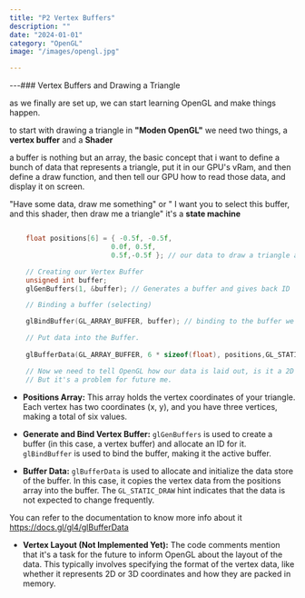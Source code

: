 ```yaml
---
title: "P2 Vertex Buffers"
description: ""
date: "2024-01-01"
category: "OpenGL"
image: "/images/opengl.jpg"

---
```



---### Vertex Buffers and Drawing a Triangle

as we finally are set up, we can start learning OpenGL and make things happen.

to start with drawing a triangle in **"Moden OpenGL"** we need two things, a **vertex buffer** and a **Shader**

a buffer is nothing but an array, the basic concept that i want to define a bunch of data that represents a triangle, put it in our GPU's vRam, and then define a draw function, and then tell our GPU how to read those data, and display it on screen.

"Have some data, draw me something" or " I want you to select this buffer, and this shader, then draw me a triangle" it's a **state machine**

```c

    float positions[6] = { -0.5f, -0.5f,
                         0.0f, 0.5f,
                         0.5f,-0.5f }; // our data to draw a triangle also a buffer

    // Creating our Vertex Buffer
    unsigned int buffer;
    glGenBuffers(1, &buffer); // Generates a buffer and gives back ID

    // Binding a buffer (selecting)

    glBindBuffer(GL_ARRAY_BUFFER, buffer); // binding to the buffer we created.

    // Put data into the Buffer.
 
    glBufferData(GL_ARRAY_BUFFER, 6 * sizeof(float), positions,GL_STATIC_DRAW);

    // Now we need to tell OpenGL how our data is laid out, is it a 2D Vector or 3D...
    // But it's a problem for future me.
```

- **Positions Array:** This array holds the vertex coordinates of your triangle. Each vertex has two coordinates (x, y), and you have three vertices, making a total of six values.

- **Generate and Bind Vertex Buffer:** `glGenBuffers` is used to create a buffer (in this case, a vertex buffer) and allocate an ID for it. `glBindBuffer` is used to bind the buffer, making it the active buffer.

- **Buffer Data:** `glBufferData` is used to allocate and initialize the data store of the buffer. In this case, it copies the vertex data from the positions array into the buffer. The `GL_STATIC_DRAW` hint indicates that the data is not expected to change frequently.

You can refer to the documentation to know more info about it https://docs.gl/gl4/glBufferData

- **Vertex Layout (Not Implemented Yet):** The code comments mention that it's a task for the future to inform OpenGL about the layout of the data. This typically involves specifying the format of the vertex data, like whether it represents 2D or 3D coordinates and how they are packed in memory.